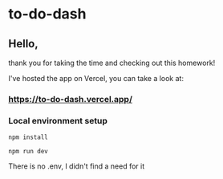 # to-do-dash

## Hello,

thank you for taking the time and checking out this homework!

I've hosted the app on Vercel, you can take a look at: 

### https://to-do-dash.vercel.app/

### Local environment setup

`npm install`

`npm run dev`

There is no .env, I didn't find a need for it